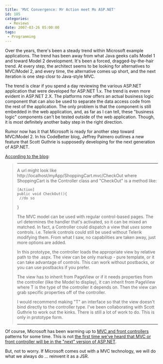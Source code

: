 ```yaml
---
title: 'MVC Convergence: Mr Action meet Ms ASP.NET'
id: 185
categories:
  - Reviews
date: 2007-03-26 05:00:00
tags:
 - Programming
---
```


Over the years, there's been a steady trend within Microsoft example applications. The trend has been away from what Java geeks calls Model 1 and toward Model 2 development. It's been a forced, dragged-by-the-hair trend. At every step, the architect seems to be looking for alternatives to MVC/Model 2, and every time, the alternative comes up short, and the next iteration is one step closr to Java-style MVC.

The trend is clear if you spend a day reviewing the various ASP.NET application that were developed for ASP.NET 1.x. The trend is even more evident in ASP.NET 2.X. The platforms now offers an actual business logic component that can also be used to separate the data access code from the rest of the application. The only problem is that the component is still embedded in the web application, and, as far as I can tell, these "business logic" components can't be tested outside of the web application. Though, it is most definitely another baby step in the right direction.

Rumor now has it that Microsoft is ready for another step toward MVC/Model 2\. In his CodeBetter blog, Jeffrey Palmero outlines a new feature that Scott Guthrie is supposedly developing for the next generation of ASP.NET.

[According to the blog](http://codebetter.com/blogs/jeffrey.palermo/archive/2007/03/16/Big-News-_2D00_-MVC-framework-for-ASP.NET-in-the-works-_2D00_-level-300.aspx):
> * * *
> 
> A url might look like http://localhost/myApp/ShoppingCart.mvc/CheckOut where ShoppingCart is the Controller class and "CheckOut" is a method like:
> 
>     [Action]
>     public void CheckOut(){
>      //do so
> 
> }
> 
> The MVC model can be used with regular control-based pages. The url determines the handler that's activated, so it can be mixed an matched. In fact, a Controller could dispatch a view that _uses_ some controls. i.e. Telerik controls could still be used without Telerik modifying them. From what I saw, no capabilities are taken away, just more options are added.
> 
> In this prototype, the controller loads the appropriate view by relative path to the .aspx. The view can be only markup - pure template, or it can take advantage of controls. This can work without postbacks, or you can use postbacks if you prefer.
> 
> The view has to inherit from PageView or if it needs properties from the controller (like the Model to display), it can inherit from PageView where T is the type of the controller it depends on. Then the view can grab specific properties off of the controller.
> 
> I would recommend making "T" an interface so that the view doesn't bind directly to the controller type. I've been collaborating with Scott Guthrie to work out the kinks. There is still a lot of work to do. This is only in prototype form.
> 
> * * *
Of course, Microsoft has been warming up to [MVC and front controllers](http://msdn2.microsoft.com/en-us/library/ms998516.aspx) patterns for some time. This is not [the first time we've heard that MVC or front controller will be in the "next" version of ASP.NET](http://msdn2.microsoft.com/en-us/library/aa478961.aspx).

But, not to worry. If Microsoft comes out with a MVC technology, we will do what we always do ... reinvent it as a JSR.